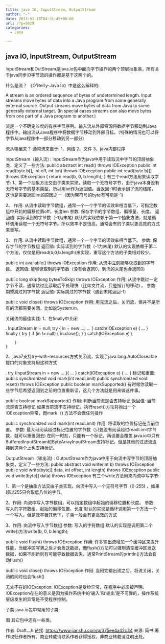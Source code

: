```yaml
---
title: java IO, InputStream, OutputStream
author: "-"
date: 2013-01-16T04:31:49+00:00
url: /?p=5029
categories:
  - Java

---
```

## java IO, InputStream, OutputStream

InputStream和OutStream是java.io包中面向字节操作的两个顶层抽象类，所有关于java同步IO字节流的操作都是基于这两个的。

什么是流？
《O'Reilly-Java Io》中是这么解释的: 

A stream is an ordered sequence of bytes of undetermined length. Input streams move bytes
of data into a Java program from some generally external source. Output streams move bytes
of data from Java to some generally external target. (In special cases streams can also move
bytes from one part of a Java program to another.)

流是一个不确定长度的有序字节序列。输入流从外部资源将数据字节移动到Java程序中。输出流从Java程序中将数据字节移动到外部目标。（特殊的情况也可以将字节从java程序中一部分移动到另一部分) 

流从哪里来？
通常流来自于: 
1、网络
2、文件
3、java内部程序

InputStream（输入流) : 
InputStream作为java中用于读取流中字节的顶层抽象类，定义了一些方法: 
public abstract int read() throws IOException
public int read(byte b[], int off, int len) throws IOException
public int read(byte b[]) throws IOException {
        return read(b, 0, b.length);
}
有三个read方法用来读取字节: 
1、第一个抽象方法交由子类来实现，读取一个无符号字节，由于java本身没有无符号字节的基本类型，所以用int作为返回值。当返回-1时表示到了流的结尾，这也是需要返回int的原因之一（因为带符号的byte有可能是-1) 

2、
作用:  从流中读取字节数组，通常一个一个字节的读效率相当低下，可指定数组中开始的偏移位置off，长度len
参数:  保存字节的字节数组、偏移量、长度。
返回值:  实际读到的字节数（-1为末尾) 
默认的实现依赖于第一个抽象方法，就是循环调用读取一个无符号字节。所以效率不是很高，通常会有的子类以更高效的方式来重写。

3、
作用:  从流中读取字节数组，通常一个一个字节的读效率相当低下。
参数:  保存字节的字节数组
返回值:  实际读到的字节数（-1为末尾) 
默认的实现依赖于第二个方法，仅仅是用read(b,0,b.length)来实现，重写这个方法的子类相对较少。

public int available() throws IOException
作用:  从流中立刻能够获取到的字节数。
返回值:  能够读取到的字节数（没有会返回0，到流的末尾也会返回0) 

public long skip(long bytesToSkip) throws IOException
作用:  从流中跳过一定字节不读，通常跳过比读取后不处理快（比如文件流，只是指针的移动) 。
参数:  期望跳过的字节数
返回值: 实际跳过的字节数（遇到末尾返回-1) 

public void close() throws IOException
作用:  用完流之后，关闭流，但并不是所有的流都需要关闭，比如说System.in。

关闭流的最佳实践: 
1、在finally中关闭

.
    InputStream in = null;
    try {
        in = new ...;
        ...
    } catch(IOException e) {
        ...
    } finally {
        try {
            if (in != null) {
                in.close();
            }
        } catch(IOException e) {
    
        }
    }
2、java7支持try-with-resources方式关闭流，实现了java.lang.AutoCloseable接口的对象支持用这种方式

.
    try (InputStream in = new ....){
        ...
    } catch(IOException e) {
        ...
    }
标记和重置: 
public synchronized void mark(int readLimit)
public synchronized void reset() throws IOException
public boolean markSupported()
有时候你读取一些字节后希望返回到之前的位置重新读，这几个方法就是用来做这件事。

public boolean markSupported()
作用:  判断当前流是否支持标记
返回值:  当前流是否支持标记
如果当前流不支持标记，执行reset()方法将抛出一个IOException异常，而mark（) 方法不会做任何操作

public synchronized void mark(int readLimit)
作用:  将读取的位置标记在当前位置。
参数:  最大可阅读超过标记位置的字节数（只要没有阅读超过readLimit字节数，就可以重置回去) 
在同一时刻，只能有一个标记，再设置会覆盖
java.io中只有BufferedInputStream和ByteArrayInputStream支持标记。但是其他的过滤流连接到这两个上也支持标记。

OutputStream（输出流) : 
OutputStream作为java中用于向流中写字节的顶层抽象类，定义了一些方法: 
public abstract void write(int b) throws IOException
public void write(byte[] data, int offset, int length) throws IOException
public void write(byte[] data) throws IOException
有三个write方法用来向流中写字节: 

1、第一个是抽象方法交由子类实现，向流中写入一个无符号字节（0-255) ，如果超过255只会取低八位的字节。

2、作用:  向流中写入字节数组，可以指定数组中起始的偏移位置和长度。
参数:  写入的字符数组、起始的偏移位置、长度
默认的实现是循环调用第一个方法一个一个写入，但是效率极其低下，子类一般会有更高效的方式

3、作用:  向流中写入字节数组
参数:  写入的字符数组
默认的实现是调用第二个write()方法write(b, 0, b.length);

public void flush() throws IOException
作用:  许多输出流增加一个缓冲区来提升性能，当缓冲区写满之后才会发送数据，而flush()方法可以强制清空缓冲区发送数据，如果不刷新则有可能导致数据丢失。通常PrintStream的println()方法会自动flush()

public void close() throws IOException
作用:  当用完输出流之后，将流关闭，关闭的同时也会flush()

无处不在的IOException:
IOException是受检异常，在程序中必须被声明。
IOException存在的意义是因为操作系统中的‘输入’和‘输出’是不可靠的，操作系统层级发生的异常是不受程序控制。

子类
java.io包中常用的子类: 

图
其它包中还有一些类。

作者: Draft灬h
链接: https://www.jianshu.com/p/375ee4a42c34
来源: 简书
著作权归作者所有。商业转载请联系作者获得授权，非商业转载请注明出处。
